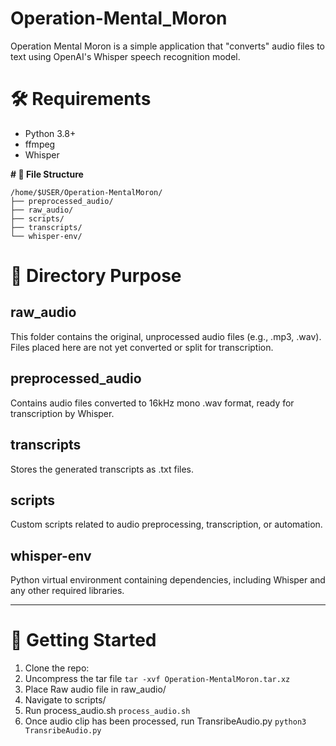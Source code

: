 # Operation-Mental_Moron

Operation Mental Moron is a simple application that "converts" audio files to text using OpenAI's Whisper speech recognition model.
# 🛠️ **Requirements**
- Python 3.8+
- ffmpeg
- Whisper

**# 📁 File Structure**

```
/home/$USER/Operation-MentalMoron/
├── preprocessed_audio/
├── raw_audio/
├── scripts/
├── transcripts/
└── whisper-env/
```

# 📂 Directory Purpose
## **raw_audio**
This folder contains the original, unprocessed audio files (e.g., .mp3, .wav).
Files placed here are not yet converted or split for transcription.
## **preprocessed_audio**
Contains audio files converted to 16kHz mono .wav format, ready for transcription by Whisper.
## **transcripts**
Stores the generated transcripts as .txt files.
## **scripts**
Custom scripts related to audio preprocessing, transcription, or automation.
## **whisper-env**
Python virtual environment containing dependencies, including Whisper and any other required libraries.

---------------------------------------------------------------------------------------------------

# 🚀 Getting Started
1. Clone the repo:
2. Uncompress the tar file
``tar -xvf Operation-MentalMoron.tar.xz``
3. Place Raw audio file in raw_audio/
4. Navigate to scripts/
5. Run process_audio.sh 
``process_audio.sh``
6. Once audio clip has been processed, run TransribeAudio.py
``python3 TransribeAudio.py``


